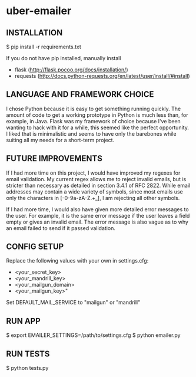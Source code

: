 uber-emailer
============

INSTALLATION
------------
$ pip install -r requirements.txt

If you do not have pip installed, manually install
- flask (http://flask.pocoo.org/docs/installation/)
- requests (http://docs.python-requests.org/en/latest/user/install/#install)


LANGUAGE AND FRAMEWORK CHOICE
-----------------------------
I chose Python because it is easy to get something running quickly. The amount of code to get a working prototype in Python is much less than, for example, in Java.
Flask was my framework of choice because I've been wanting to hack with it for a while, this seemed like the perfect opportunity. I liked that is minimalistic and seems to have only the barebones while suiting all my needs for a short-term project.


FUTURE IMPROVEMENTS
-------------------
If I had more time on this project, I would have improved my regexes for email validation. My current regex allows me to reject invalid emails, but is stricter than necessary as detailed in section 3.4.1 of RFC 2822. While email addresses may contain a wide variety of symbols, since most emails use only the characters in [-0-9a-zA-Z.+_], I am rejecting all other symbols.

If I had more time, I would also have given more detailed error messages to the user. For example, it is the same error message if the user leaves a field empty or gives an invalid email. The error message is also vague as to why an email failed to send if it passed validation.


CONFIG SETUP
------------
Replace the following values with your own in settings.cfg:
- <your_secret_key>
- <your_mandrill_key>
- <your_mailgun_domain>
- <your_mailgun_key>"

Set DEFAULT_MAIL_SERVICE to "mailgun" or "mandrill"


RUN APP
-------
$ export EMAILER_SETTINGS=/path/to/settings.cfg
$ python emailer.py


RUN TESTS
---------
$ python tests.py